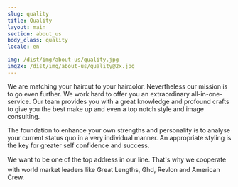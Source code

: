 ```yaml
---
slug: quality
title: Quality
layout: main
section: about_us
body_class: quality
locale: en

img: /dist/img/about-us/quality.jpg
img2x: /dist/img/about-us/quality@2x.jpg
---
```

We are matching your haircut to your haircolor. Nevertheless our mission is to go even further. We work hard to offer you an extraordinary all-in-one-service. Our team provides you with a great knowledge and profound crafts to give you the best make up and even a top notch style and image consulting.

The foundation to enhance your own strengths and personality is to analyse your current status quo in a very individual manner. An appropriate styling is the key for greater self confidence and success.

We want to be one of the top address in our line. That's why we cooperate with world market leaders like Great Lengths, Ghd, Revlon and American Crew.
